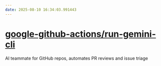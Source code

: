 ```yaml
---
date: 2025-08-10 16:34:03.991443
---
```


# [google-github-actions/run-gemini-cli](https://github.com/google-github-actions/run-gemini-cli)

AI teammate for GitHub repos, automates PR reviews and issue triage